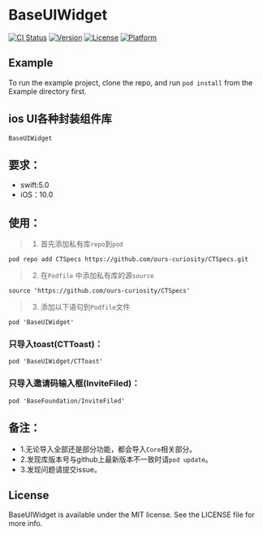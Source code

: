 # BaseUIWidget

[![CI Status](https://img.shields.io/travis/ghostlordstar/BaseUIWidget.svg?style=flat)](https://travis-ci.org/ghostlordstar/BaseUIWidget)
[![Version](https://img.shields.io/cocoapods/v/BaseUIWidget.svg?style=flat)](https://cocoapods.org/pods/BaseUIWidget)
[![License](https://img.shields.io/cocoapods/l/BaseUIWidget.svg?style=flat)](https://cocoapods.org/pods/BaseUIWidget)
[![Platform](https://img.shields.io/cocoapods/p/BaseUIWidget.svg?style=flat)](https://cocoapods.org/pods/BaseUIWidget)

## Example

To run the example project, clone the repo, and run `pod install` from the Example directory first.

## ios UI各种封装组件库
  `BaseUIWidget`

## 要求：
- swift:5.0
- iOS：10.0

## 使用：

> 1. 首先添加私有库`repo`到`pod`
```
pod repo add CTSpecs https://github.com/ours-curiosity/CTSpecs.git
```
> 2. 在`Podfile` 中添加私有库的源`source`
```
source 'https://github.com/ours-curiosity/CTSpecs'
```
> 3. 添加以下语句到`Podfile`文件
```
pod 'BaseUIWidget' 
```

###  只导入toast(CTToast)：
```
pod 'BaseUIWidget/CTToast'
```

###  只导入邀请码输入框(InviteFiled)：
```
pod 'BaseFoundation/InviteFiled' 
```

## 备注：
* 1.无论导入全部还是部分功能，都会导入`Core`相关部分。
* 2.发现库版本号与github上最新版本不一致时请`pod update`。
* 3.发现问题请提交issue。


## License

BaseUIWidget is available under the MIT license. See the LICENSE file for more info.
